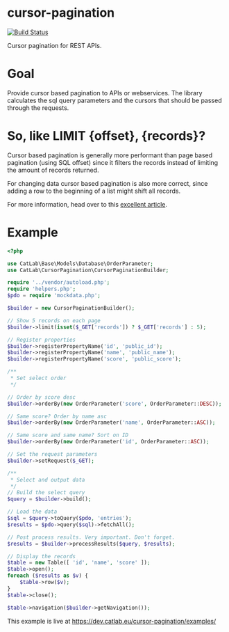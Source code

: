 # cursor-pagination
[![Build Status](https://travis-ci.org/CatLabInteractive/cursor-pagination.svg?branch=master)](https://travis-ci.org/CatLabInteractive/cursor-pagination)

Cursor pagination for REST APIs.

Goal
====
Provide cursor based pagination to APIs or webservices. The library
calculates the sql query parameters and the cursors that should be 
passed through the requests.

So, like LIMIT {offset}, {records}?
===================================
Cursor based pagination is generally more performant than page based 
pagination (using SQL offset) since it filters the records instead 
of limiting the amount of records returned.

For changing data cursor based pagination is also more correct, since 
adding a row to the beginning of a list might shift all records.

For more information, head over to this [excellent article](https://www.sitepoint.com/paginating-real-time-data-cursor-based-pagination/).

Example
=======
```php
<?php 

use CatLab\Base\Models\Database\OrderParameter;
use CatLab\CursorPagination\CursorPaginationBuilder;

require '../vendor/autoload.php';
require 'helpers.php';
$pdo = require 'mockdata.php';

$builder = new CursorPaginationBuilder();

// Show 5 records on each page
$builder->limit(isset($_GET['records']) ? $_GET['records'] : 5);

// Register properties
$builder->registerPropertyName('id', 'public_id');
$builder->registerPropertyName('name', 'public_name');
$builder->registerPropertyName('score', 'public_score');

/**
 * Set select order
 */

// Order by score desc
$builder->orderBy(new OrderParameter('score', OrderParameter::DESC));

// Same score? Order by name asc
$builder->orderBy(new OrderParameter('name', OrderParameter::ASC));

// Same score and same name? Sort on ID
$builder->orderBy(new OrderParameter('id', OrderParameter::ASC));

// Set the request parameters
$builder->setRequest($_GET);

/**
 * Select and output data
 */
// Build the select query
$query = $builder->build();

// Load the data
$sql = $query->toQuery($pdo, 'entries');
$results = $pdo->query($sql)->fetchAll();

// Post process results. Very important. Don't forget.
$results = $builder->processResults($query, $results);

// Display the records
$table = new Table([ 'id', 'name', 'score' ]);
$table->open();
foreach ($results as $v) {
    $table->row($v);
}
$table->close();

$table->navigation($builder->getNavigation());
```

This example is live at https://dev.catlab.eu/cursor-pagination/examples/